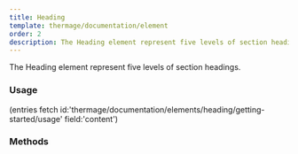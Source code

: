 ```yaml
---
title: Heading
template: thermage/documentation/element
order: 2
description: The Heading element represent five levels of section headings.
---
```


The Heading element represent five levels of section headings. 

### Usage

(entries fetch id:'thermage/documentation/elements/heading/getting-started/usage' field:'content')

### Methods